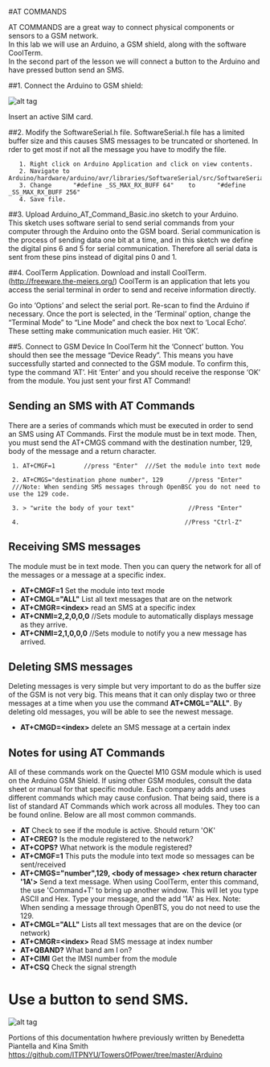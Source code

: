 #AT COMMANDS

AT COMMANDS are a great way to connect physical components or sensors to a GSM network.  
In this lab we will use an Arduino, a GSM shield, along with the software CoolTerm.  
In the second part of the lesson we will connect a button to the Arduino and have pressed button send an SMS.

##1. Connect the Arduino to GSM shield:

![alt tag](https://github.com/saycel/towers-of-power/blob/master/Arduino_GSM_Simple.png)

Insert an active SIM card.

##2. Modify the SoftwareSerial.h file.
SoftwareSerial.h file has a limited buffer size and this causes SMS messages to be truncated or shortened. In rder to get most if not all the message you have to modify the file.

       1. Right click on Arduino Application and click on view contents. 
       2. Navigate to Arduino/hardware/arduino/avr/libraries/SoftwareSerial/src/SoftwareSerial.h
       3. Change      "#define _SS_MAX_RX_BUFF 64"    to      "#define _SS_MAX_RX_BUFF 256"
       4. Save file. 
       
##3. Upload Arduino_AT_Command_Basic.ino sketch to your Arduino.  
This sketch uses software serial to send serial commands from your computer through the Arduino onto the GSM board. 
Serial communication is the process of sending data one bit at a time, and in this sketch we define the digital pins 6 and 5 for serial communication. Therefore all serial data is sent from these pins instead of digital pins 0 and 1.


##4. CoolTerm Application. 
Download and install CoolTerm.  (http://freeware.the-meiers.org/)
CoolTerm is an application that lets you access the serial terminal in order to send and receive information directly.

Go into ‘Options’ and select the serial port. 
Re-scan to find the Arduino if necessary. 
Once the port is selected, in the ‘Terminal’ option, change the “Terminal Mode” to “Line Mode” and check the box next to ‘Local Echo’. These setting make communication much easier. Hit ‘OK’. 

##5. Connect to GSM Device
In CoolTerm hit the ‘Connect’ button. You should then see the message “Device Ready”. This means you have successfully started and connected to the GSM module. 
To confirm this, type the command ‘AT’. 
Hit ‘Enter’ and you should receive the response ‘OK’ from the module. 
You just sent your first AT Command!

## Sending an SMS with AT Commands
There are a series of commands which must be executed in order to send an SMS using AT Commands.  First the module must be in text mode.  Then, you must send the AT+CMGS command with the destination number, 129, body of the message and a return character.  

     1. AT+CMGF=1        //press "Enter"  ///Set the module into text mode

     2. AT+CMGS="destination phone number", 129       //press "Enter"   
     ///Note: When sending SMS messages through OpenBSC you do not need to use the 129 code.
     
     3. > "write the body of your text"               //Press "Enter"
     
     4.                                              //Press "Ctrl-Z"



## Receiving SMS messages
The module must be in text mode.  Then you can query the network for all of the messages or a message at a specific index.
- __AT+CMGF=1__ Set the module into text mode
- __AT+CMGL="ALL"__ List all text messages that are on the network
- __AT+CMGR=\<index\>__ read an SMS at a specific index
- __AT+CNMI=2,2,0,0,0__   //Sets module to automatically displays message as they arrive. 
- __AT+CNMI=2,1,0,0,0__   //Sets module to notify you a new message has arrived. 

## Deleting SMS messages
Deleting messages is very simple but very important to do as the buffer size of the GSM is not very big.  This means that it can only display two or three messages at a time when you use the command __AT+CMGL="ALL"__. By deleting old messages, you will be able to see the newest message.

- __AT+CMGD=\<index\>__ delete an SMS message at a certain index


## Notes for using AT Commands
All of these commands work on the Quectel M10 GSM module which is used on the Arduino GSM Shield.  If using other GSM modules, consult the data sheet or manual for that specific module.  Each company adds and uses different commands which may cause confusion.  That being said, there is a list of standard AT Commands which work across all modules.  They too can be found online.  Below are all most common commands.

- __AT__  Check to see if the module is active.  Should return 'OK'
- __AT+CREG?__ Is the module registered to the network?
- __AT+COPS?__ What network is the module registered?
- __AT+CMGF=1__ This puts the module into text mode so messages can be sent/received
- __AT+CMGS="number",129, \<body of message\> \<hex return character '1A'\>__ Send a text message.  When using CoolTerm, enter this command, the use 'Command+T' to bring up another window.  This will let you type ASCII and Hex.  Type your message, and the add '1A' as Hex. Note: When sending a message through OpenBTS, you do not need to use the 129.
- __AT+CMGL="ALL"__ Lists all text messages that are on the device (or network)
- __AT+CMGR=\<index\>__ Read SMS message at index number
- __AT+QBAND?__ What band am I on?
- __AT+CIMI__ Get the IMSI number from the module
- __AT+CSQ__ Check the signal strength


# Use a button to send SMS. 
![alt tag](https://github.com/saycel/towers-of-power/blob/master/Arduino_GSM_Button.png)


Portions of this documentation hwhere previously written by Benedetta Piantella and Kina Smith
https://github.com/ITPNYU/TowersOfPower/tree/master/Arduino
